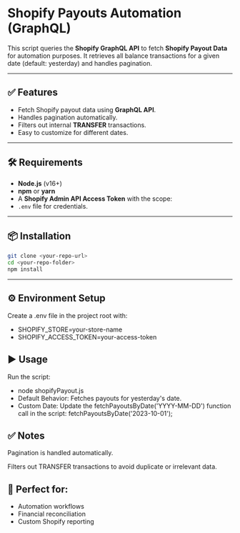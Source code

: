 # Shopify Payouts Automation (GraphQL)

This script queries the **Shopify GraphQL API** to fetch **Shopify Payout Data** for automation purposes. It retrieves all balance transactions for a given date (default: yesterday) and handles pagination.

---

## ✅ Features
- Fetch Shopify payout data using **GraphQL API**.
- Handles pagination automatically.
- Filters out internal **TRANSFER** transactions.
- Easy to customize for different dates.

---

## 🛠 Requirements
- **Node.js** (v16+)
- **npm** or **yarn**
- A **Shopify Admin API Access Token** with the scope:
- `.env` file for credentials.

---

## 📦 Installation
```bash
git clone <your-repo-url>
cd <your-repo-folder>
npm install
```
---
## ⚙️ Environment Setup
Create a .env file in the project root with:
- SHOPIFY_STORE=your-store-name
- SHOPIFY_ACCESS_TOKEN=your-access-token

## ▶️ Usage
Run the script:
- node shopifyPayout.js
- Default Behavior: Fetches payouts for yesterday's date.
- Custom Date: Update the fetchPayoutsByDate('YYYY-MM-DD') function call in the script:
fetchPayoutsByDate('2023-10-01');
## ✅ Notes
Pagination is handled automatically.

Filters out TRANSFER transactions to avoid duplicate or irrelevant data.
## 🚀 Perfect for:
- Automation workflows
- Financial reconciliation
- Custom Shopify reporting
